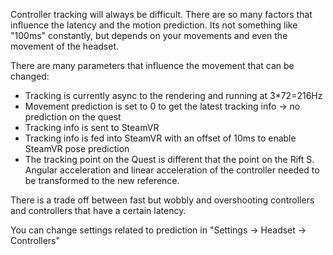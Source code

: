 Controller tracking will always be difficult. There are so many factors that influence the latency and the motion prediction. Its not something like "100ms" constantly, but depends on your movements and even the movement of the headset.

There are many parameters that influence the movement that can be changed:

- Tracking is currently async to the rendering and running at 3*72=216Hz
- Movement prediction is set to 0 to get the latest tracking info -> no prediction on the quest
- Tracking info is sent to SteamVR
- Tracking info is fed into SteamVR with an offset of 10ms to enable SteamVR pose prediction
- The tracking point on the Quest is different that the point on the Rift S. Angular acceleration and linear acceleration of the controller needed to be transformed to the new reference.

There is a trade off between fast but wobbly and overshooting controllers and controllers that have a certain latency.

You can change settings related to prediction in "Settings -> Headset -> Controllers"